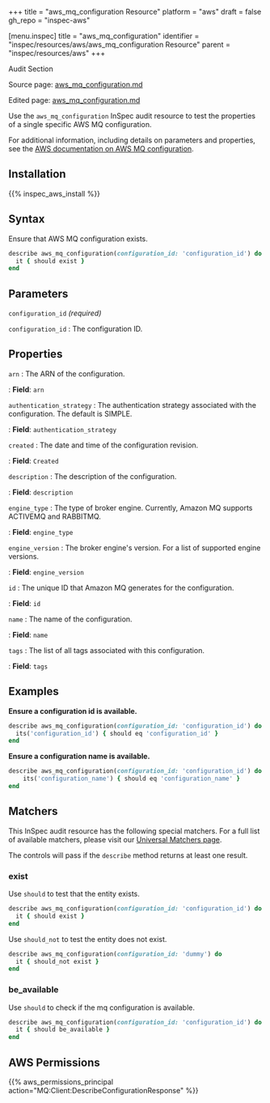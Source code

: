 +++
title = "aws_mq_configuration Resource"
platform = "aws"
draft = false
gh_repo = "inspec-aws"

[menu.inspec]
title = "aws_mq_configuration"
identifier = "inspec/resources/aws/aws_mq_configuration Resource"
parent = "inspec/resources/aws"
+++

<div class="admonition-note">
<p class="admonition-note-title">Audit Section</p>
<div class="admonition-note-text">
<p>Source page: <a href="https://github.com/inspec/inspec-aws/blob/main/docs/resources/aws_mq_configuration.md">aws_mq_configuration.md</a></p>
<p>Edited page: <a href="https://github.com/ianmadd/inspec-aws/blob/im/hugo/docs-chef-io/content/inspec/resources/aws_mq_configuration.md">aws_mq_configuration.md</a></p>
</div>
</div>



Use the `aws_mq_configuration` InSpec audit resource to test the properties of a single specific AWS MQ configuration.

For additional information, including details on parameters and properties, see the [AWS documentation on AWS MQ configuration](https://docs.aws.amazon.com/AWSCloudFormation/latest/UserGuide/aws-resource-amazonmq-configuration.html).

## Installation

{{% inspec_aws_install %}}

## Syntax

Ensure that AWS MQ configuration exists.

```ruby
describe aws_mq_configuration(configuration_id: 'configuration_id') do
  it { should exist }
end
```

## Parameters

`configuration_id` _(required)_

`configuration_id`
: The configuration ID.

## Properties

`arn`
: The ARN of the configuration.

: **Field**: `arn`

`authentication_strategy`
: The authentication strategy associated with the configuration. The default is SIMPLE.

: **Field**: `authentication_strategy`

`created`
: The date and time of the configuration revision.

: **Field**: `Created`

`description`
: The description of the configuration.

: **Field**: `description`

`engine_type`
: The type of broker engine. Currently, Amazon MQ supports ACTIVEMQ and RABBITMQ.

: **Field**: `engine_type`

`engine_version`
: The broker engine's version. For a list of supported engine versions.

: **Field**: `engine_version`

`id`
: The unique ID that Amazon MQ generates for the configuration.

: **Field**: `id`

`name`
: The name of the configuration.

: **Field**: `name`

`tags`
: The list of all tags associated with this configuration.

: **Field**: `tags`

## Examples

**Ensure a configuration id is available.**

```ruby
describe aws_mq_configuration(configuration_id: 'configuration_id') do
  its('configuration_id') { should eq 'configuration_id' }
end
```

**Ensure a configuration name is available.**

```ruby
describe aws_mq_configuration(configuration_id: 'configuration_id') do
    its('configuration_name') { should eq 'configuration_name' }
end
```

## Matchers

This InSpec audit resource has the following special matchers. For a full list of available matchers, please visit our [Universal Matchers page](https://www.inspec.io/docs/reference/matchers/).

The controls will pass if the `describe` method returns at least one result.

### exist

Use `should` to test that the entity exists.

```ruby
describe aws_mq_configuration(configuration_id: 'configuration_id') do
  it { should exist }
end
```

Use `should_not` to test the entity does not exist.

```ruby
describe aws_mq_configuration(configuration_id: 'dummy') do
  it { should_not exist }
end
```

### be_available

Use `should` to check if the mq configuration is available.

```ruby
describe aws_mq_configuration(configuration_id: 'configuration_id') do
  it { should be_available }
end
```

## AWS Permissions

{{% aws_permissions_principal action="MQ:Client:DescribeConfigurationResponse" %}}
